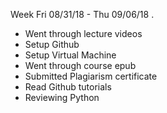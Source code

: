 Week Fri 08/31/18 - Thu 09/06/18 .

- Went through lecture videos
- Setup Github
- Setup Virtual Machine
- Went through course epub
- Submitted Plagiarism certificate
- Read Github tutorials
- Reviewing Python
